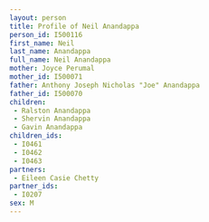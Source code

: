 ```yaml
---
layout: person
title: Profile of Neil Anandappa
person_id: I500116
first_name: Neil
last_name: Anandappa
full_name: Neil Anandappa
mother: Joyce Perumal
mother_id: I500071
father: Anthony Joseph Nicholas "Joe" Anandappa
father_id: I500070
children:
 - Ralston Anandappa
 - Shervin Anandappa
 - Gavin Anandappa
children_ids:
 - I0461
 - I0462
 - I0463
partners:
 - Eileen Casie Chetty
partner_ids:
 - I0207
sex: M
---
```


